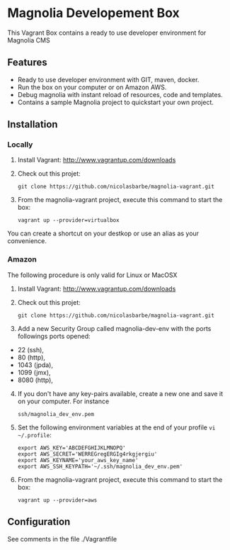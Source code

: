 # Magnolia Developement Box
This Vagrant Box contains a ready to use developer environment for Magnolia CMS

## Features
- Ready to use developer environment with GIT, maven, docker.
- Run the box on your computer or on Amazon AWS.
- Debug magnolia with instant reload of resources, code and templates.
- Contains a sample Magnolia project to quickstart your own project.

## Installation

### Locally
1. Install Vagrant: http://www.vagrantup.com/downloads
2. Check out this projet:
   
   ```
   git clone https://github.com/nicolasbarbe/magnolia-vagrant.git
   ```

3. From the magnolia-vagrant project, execute this command to start the box:
   
   ```
   vagrant up --provider=virtualbox
   ```
   
You can create a shortcut on your destkop or use an alias as your convenience.
### Amazon

The following procedure is only valid for Linux or MacOSX

1. Install Vagrant: http://www.vagrantup.com/downloads
2. Check out this projet:

   ```
   git clone https://github.com/nicolasbarbe/magnolia-vagrant.git
   ```

3. Add a new Security Group called magnolia-dev-env with the ports followings ports opened: 
 - 22 (ssh),
 - 80 (http), 
 - 1043 (jpda), 
 - 1099 (jmx),
 - 8080 (http), 
4. If you don't have any key-pairs available, create a new one and save it on your computer. For instance
   
   ```
   ssh/magnolia_dev_env.pem
   ```
   
5. Set the following environment variables at the end of your profile `vi ~/.profile`:
      
   ```
   export AWS_KEY='ABCDEFGHIJKLMNOPQ'
   export AWS_SECRET='WERREGregERGIg4rkgjergiu'
   export AWS_KEYNAME='your_aws_key_name'
   export AWS_SSH_KEYPATH='~/.ssh/magnolia_dev_env.pem'
   ```
      
6. From the magnolia-vagrant project, execute this command to start the box:

   ```
   vagrant up --provider=aws
   ```

## Configuration
See comments in the file ./Vagrantfile
